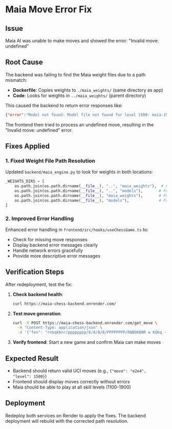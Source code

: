 # Maia Move Error Fix

## Issue
Maia AI was unable to make moves and showed the error: "Invalid move: undefined"

## Root Cause
The backend was failing to find the Maia weight files due to a path mismatch:

- **Dockerfile**: Copies weights to `./maia_weights/` (same directory as app)
- **Code**: Looks for weights in `../maia_weights/` (parent directory)

This caused the backend to return error responses like:
```json
{"error":"Model not found: Model file not found for level 1500: maia-1500.pb.gz"}
```

The frontend then tried to process an undefined move, resulting in the "Invalid move: undefined" error.

## Fixes Applied

### 1. Fixed Weight File Path Resolution
Updated `backend/maia_engine.py` to look for weights in both locations:

```python
_WEIGHTS_DIRS = [
    os.path.join(os.path.dirname(__file__), "..", "maia_weights"),  # For local development
    os.path.join(os.path.dirname(__file__), "..", "models"),       # For local development
    os.path.join(os.path.dirname(__file__), "maia_weights"),       # For Docker deployment
    os.path.join(os.path.dirname(__file__), "models"),             # For Docker deployment
]
```

### 2. Improved Error Handling
Enhanced error handling in `frontend/src/hooks/useChessGame.ts` to:
- Check for missing move responses
- Display backend error messages clearly
- Handle network errors gracefully
- Provide more descriptive error messages

## Verification Steps

After redeployment, test the fix:

1. **Check backend health**: 
   ```bash
   curl https://maia-chess-backend.onrender.com/
   ```

2. **Test move generation**:
   ```bash
   curl -X POST https://maia-chess-backend.onrender.com/get_move \
     -H "Content-Type: application/json" \
     -d '{"fen": "rnbqkbnr/pppppppp/8/8/8/8/PPPPPPPP/RNBQKBNR w KQkq - 0 1", "level": 1500}'
   ```

3. **Verify frontend**: Start a new game and confirm Maia can make moves

## Expected Result
- Backend should return valid UCI moves (e.g., `{"move": "e2e4", "level": 1500}`)
- Frontend should display moves correctly without errors
- Maia should be able to play at all skill levels (1100-1900)

## Deployment
Redeploy both services on Render to apply the fixes. The backend deployment will rebuild with the corrected path resolution.